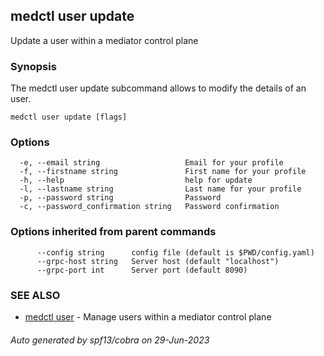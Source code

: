 ## medctl user update

Update a user within a mediator control plane

### Synopsis

The medctl user update subcommand allows to modify the details of an user.

```
medctl user update [flags]
```

### Options

```
  -e, --email string                   Email for your profile
  -f, --firstname string               First name for your profile
  -h, --help                           help for update
  -l, --lastname string                Last name for your profile
  -p, --password string                Password
  -c, --password_confirmation string   Password confirmation
```

### Options inherited from parent commands

```
      --config string      config file (default is $PWD/config.yaml)
      --grpc-host string   Server host (default "localhost")
      --grpc-port int      Server port (default 8090)
```

### SEE ALSO

* [medctl user](medctl_user.md)	 - Manage users within a mediator control plane

###### Auto generated by spf13/cobra on 29-Jun-2023
